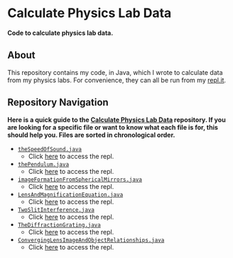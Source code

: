 # Calculate Physics Lab Data
**Code to calculate physics lab data.**  

## About    
This repository contains my code, in Java, which I wrote to calculate data from my physics labs. For convenience, they can all be run from my [repl.it](https://repl.it/@kayleyseow).  

## Repository Navigation  
**Here is a quick guide to the [Calculate Physics Lab Data](https://github.com/kayleyseow/Calculate-Physics-Lab-Data) repository. If you are looking for a specific file or want to know what each file is for, this should help you. Files are sorted in chronological order.**  
- [```theSpeedOfSound.java```](https://github.com/kayleyseow/Calculate-Physics-Lab-Data/blob/master/theSpeedOfSound.java)
  - Click [here](https://repl.it/@kayleyseow/The-Speed-of-Sound#Main.java) to access the repl.
- [```thePendulum.java```](https://github.com/kayleyseow/Calculate-Physics-Lab-Data/blob/master/thePendulum.java)
  - Click [here](https://repl.it/@kayleyseow/The-Pendulum#Main.java) to access the repl.
- [```imageFormationFromSphericalMirrors.java```](https://github.com/kayleyseow/Calculate-Physics-Lab-Data/blob/master/imageFormationFromSphericalMirrors.java)
  - Click [here](https://repl.it/@kayleyseow/Image-Formation-From-Spherical-Mirrors#Main.java) to access the repl.
- [```LensAndMagnificationEquation.java```](https://github.com/kayleyseow/Calculate-Physics-Lab-Data/blob/master/LensAndMagnificationEquation.java)
  - Click [here](https://repl.it/@kayleyseow/Lens-and-Magnification-Equation#Main.java) to access the repl.
- [```TwoSlitInterference.java```](https://github.com/kayleyseow/Calculate-Physics-Lab-Data/blob/master/TwoSlitInterference.java)
  - Click [here](https://repl.it/@kayleyseow/Two-Slit-Interference#Main.java) to access the repl.
- [```TheDiffractionGrating.java```](https://github.com/kayleyseow/Calculate-Physics-Lab-Data/blob/master/TheDiffractionGrating.java)
  - Click [here](https://repl.it/@kayleyseow/The-Diffraction-Grating#Main.java) to access the repl.
- [```ConvergingLensImageAndObjectRelationships.java```](https://github.com/kayleyseow/Calculate-Physics-Lab-Data/blob/master/ConvergingLensImageAndObjectRelationships.java)
  - Click [here](https://repl.it/@kayleyseow/Converging-Lens-Image-And-Object-Relationships#Main.java) to access the repl.
